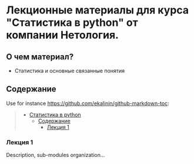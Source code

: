 

# Лекционные материалы для курса "Статистика в python" от компании Нетология.

## О чем материал?

* Статистика и основные связанные понятия

## Содержание

Use for instance <https://github.com/ekalinin/github-markdown-toc>:

> * [Статистика в python](#title--repository-name)
>   * [Содержание](#content)
>     * [Лекция 1](#lecture_1)


### Лекция 1

Description, sub-modules organization...

